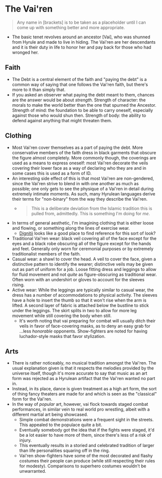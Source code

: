The Vai'ren
===========

> Any name in [brackets] is to be taken as a placeholder until I can come up
> with something better and more appropriate.

- The basic tenet revolves around an ancestor [Vai], who was shunned from
  Hyrule and made to live in hiding. The Vai'ren are her descendants and it is
  their duty in life to honor her and pay back for those who had wronged her.

Faith
-----

- The Debt is a central element of the faith and "paying the debt" is a common
  way of saying that one follows the Vai'ren faith, but there's more to it than
  simply that.
- If you asked an observer what paying the debt meant to them, chances are the
  answer would be about _strength_. Strength of character: the morals to make
  the world better than the one that spurned the Ancestor. Strength of mind:
  the foundation to be able to carry oneself, especially against those who
  would shun then. Strength of body: the ability to defend against anything
  that might threaten them.

Clothing
--------

- Most Vai'ren cover themselves as a part of paying the debt. More conservative
  members of the faith dress in black garments that obscure the figure almost
  completely. More commonly though, the coverings are used as a means to
  express oneself: most Vai'ren decorate the veils covering their lower face as
  a way of declaring who they are and in some cases this is used as a form of
  ID.
- An interesting side effect of this is that most Vai'ren are non-gendered,
  since the Vai'ren strive to blend in with one another as much as possible;
  one only gets to see the physique of a Vai'ren in detail during extremely
  intimate moments. As such, many Hyrulean languages derive their terms for
  "non-binary" from the way they describe the Vai'ren.
    * > This is a deliberate deviation from the Islamic tradition this is pulled
      from, admittedly. This is something I'm doing for _me_.
- In terms of general aesthetic, I'm imagining clothing that is either loose
  and flowing, or something along the lines of exercise wear.
    - [Dignitii](https://www.dignitii.com) looks like a good place to find
      reference for this sort of look?
- Traditional Vai'ren wear: black veil covering all of the face except for the
  eyes and a black robe obscuring all of the figure except for the hands and
  feet. Generally only worn for ceremonial purposes or by extremely
  traditionalist members of the faith.
- Casual wear: a shawl to cover the head. A veil to cover the face, given a
  distinctive pattern to identify the wearer; distinctive veils may be given
  out as part of uniform for a job. Loose fitting dress and leggings to allow
  for fluid movement and not _quite_ as figure-obscuring as traditional wear.
  Often worn with an undershirt or gloves to account for the sleeves rising.
- Active wear: While the leggings are typically similar to casual wear, the
  dress has a number of accommodations to physical activity. The sleeves have a
  hole to insert the thumb so that it won't rise when the arm is lifted. A
  second layer of fabric is attached below the bustline to stick under the
  leggings. The skirt splits in two to allow for more leg movement while still
  covering the body when still.
    - It's worth noting that vai preparing for combat will usually ditch their
      veils in favor of face-covering masks, as to deny an easy grab for ...less
      _honorable_ opponents. Show-fighters are noted for having luchador-style
      masks that favor stylization.

Arts
----
- There is rather noticeably, no musical tradition amongst the Vai'ren. The
  usual explanation given is that it respects the melodies provided by the
  universe itself, though it's more accurate to say that music as an art form
  was rejected as a Hyrulean artifact that the Vai'ren wanted no part in.
- Instead, in its place, dance is given treatment as a high art form, the sort
  of thing fancy theaters are made for and which is seen as the "classical"
  form for the Vai'ren.
- In the way of _popular_ art, however, vai flock towards staged combat
  performances, in similar vein to real world pro wrestling, albeit with a
  different martial art being showcased.
    - Simple combat demonstrations were a frequent sight in the streets. This
      appealed to the populace quite a bit.
    - Eventually somebody got the idea that if the fights were staged, it'd be
      a lot easier to have more of them, since there's less of a risk of
      injury.
    - This eventually results in a storied and celebrated tradition of larger
      than life personalities squaring off in the ring.
    - Vai'ren show-fighters have some of the most decorated and flashy costumes
      their people can produce (while still respecting their rules for
      modesty). Comparisons to superhero costumes wouldn't be unwarranted.
